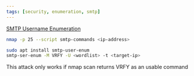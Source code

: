 ```yaml
---
tags: [security, enumeration, smtp]
---
```


<u>SMTP Username Enumeration</u>

````bash
nmap -p 25 --script smtp-commands <ip-address>

sudo apt install smtp-user-enum
smtp-ser-enum -M VRFY -U <wordlist> -t <target-ip>
````

This attack only works if nmap scan returns VRFY as an usable command

